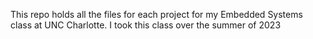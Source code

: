 This repo holds all the files for each project for my Embedded Systems class at UNC Charlotte. I took this class over the summer of 2023